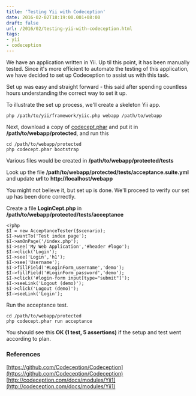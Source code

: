 ```yaml
---
title: 'Testing Yii with Codeception'
date: 2016-02-02T18:19:00.001+08:00
draft: false
url: /2016/02/testing-yii-with-codeception.html
tags:
- yii
- codeception
---
```


We have an application written in Yii. Up til this point, it has been manually tested. Since it's more efficient to automate the testing of this application, we have decided to set up Codeception to assist us with this task.

Set up was easy and straight forward - this said after spending countless hours understanding the correct way to set it up.

To illustrate the set up process, we'll create a skeleton Yii app.

```
php /path/to/yii/framework/yiic.php webapp /path/to/webapp
```

Next, download a copy of [codecept.phar](http://codeception.com/codecept.phar) and put it in **/path/to/webapp/protected**, and run this

```
cd /path/to/webapp/protected
php codecept.phar bootstrap
```

Various files would be created in **/path/to/webapp/protected/tests**

Look up the file **/path/to/webapp/protected/tests/acceptance.suite.yml** and update **url** to **http://localhost/webapp**

You might not believe it, but set up is done. We'll proceed to verify our set up has been done correctly.

Create a file **LoginCept.php** in **/path/to/webapp/protected/tests/acceptance**

```
<?php
$I = new AcceptanceTester($scenario);
$I->wantTo('Test index page');
$I->amOnPage('/index.php');
$I->see('My Web Application','#header #logo');
$I->click('Login');
$I->see('Login','h1');
$I->see('Username');
$I->fillField('#LoginForm_username','demo');
$I->fillField('#LoginForm_password','demo');
$I->click('#login-form input[type="submit"]');
$I->seeLink('Logout (demo)');
$I->click('Logout (demo)');
$I->seeLink('Login');
```

Run the acceptance test.

```
cd /path/to/webapp/protected
php codecept.phar run acceptance
```

You should see this **OK (1 test, 5 assertions)** if the setup and test went according to plan.

### References

[https://github.com/Codeception/Codeception](https://github.com/Codeception/Codeception)
[http://codeception.com/docs/modules/Yii1](http://codeception.com/docs/modules/Yii1)